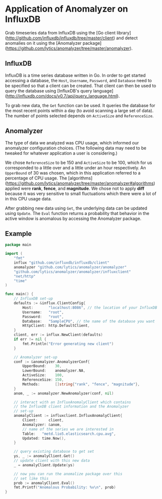 
# Application of Anomalyzer on InfluxDB

Grab timeseries data from InfluxDB using the [Go client library] (http://github.com/influxdb/influxdb/tree/master/client) and detect anomalies on it using the [Anomalyzer package] (https://github.com/lytics/anomalyzer/tree/master/anomalyzer).

## InfluxDB

InfluxDB is a time series database written in Go. In order to get started accessing a database, the `Host`, `Username`, `Password`, and `Database` need to be specified so that a client can be created. That client can then be used to query the database using [InfluxDB's query language] (http://influxdb.com/docs/v0.7/api/query_language.html).

To grab new data, the `Get` function can be used. It queries the database for the most recent points within a day (to avoid scanning a large set of data). The number of points selected depends on `ActiveSize` and `ReferenceSize`.

## Anomalyzer

The type of data we analyzed was CPU usage, which informed our anomalyzer configuration choices. (The following data may need to be tweaked for whatever application a user is considering.) 

We chose `ReferenceSize` to be 150 and `ActiveSize` to be 100, which for us corresponded to a little over and a little under an hour respectively. An `UpperBound` of 30 was chosen, which in this application referred to a percentage of CPU usage. The [algorithms] (https://github.com/lytics/anomalyzer/tree/master/anomalyzer#algorithms) applied were **rank**, **fence**, and **magnitude**. We chose not to apply **diff** because it was very sensitive to small fluctuations which there were a lot of in this CPU usage data.

After grabbing new data using `Get`, the underlying data can be updated using `Update`. The `Eval` function returns a probability that behavior in the active window is anomalous by accessing the Anomalyzer package.

## Example
``` go
package main

import (
	"fmt"
	influx "github.com/influxdb/influxdb/client"
	anomalyzer "github.com/lytics/anomalyzer/anomalyzer"
	"github.com/lytics/anomalyzer/anomalyzer/influxclient"
	"net/http"
	"time"
)

func main() {
	// InfluxDB set-up
	defaults := &influx.ClientConfig{
		Host:       "localhost:8086", // the location of your InfluxDB
		Username:   "root",           
		Password:   "root",
		Database:   "SampleCPU", // the name of the database you want
		HttpClient: http.DefaultClient,
	}
	client, err := influx.NewClient(defaults)
	if err != nil {
		fmt.Println("Error generating new client")
	}

	// Anomalyzer set-up
	conf := &anomalyzer.AnomalyzerConf{
		UpperBound:    30,
		LowerBound:    anomalyzer.NA,
		ActiveSize:    100,
		ReferenceSize: 150,
		Methods:       []string{"rank", "fence", "magnitude"},
	}
	anom, _ := anomalyzer.NewAnomalyzer(conf, nil)

	// interact with an InfluxAnomalyClient which contains
	// the InfluxDB client information and the Anomalyzer
	// set-up
	anomalyClient := influxclient.InfluxAnomalyClient{
		Client:     client,
		Anomalyzer: &anom,
		// name of the series we are interested in
		Table:   "metd.lio5.elasticsearch.cpu.avg",
		Updated: time.Now(),
	}

	// query existing database to get set
	ys, _ := anomalyClient.Get()
	// update client with this new data
	_ = anomalyClient.Update(ys)

	// now you can run the anomalize package over this
	// set like this
	prob := anomalyClient.Eval()
	fmt.Printf("Anomalous Probability: %v\n", prob)
}

```
